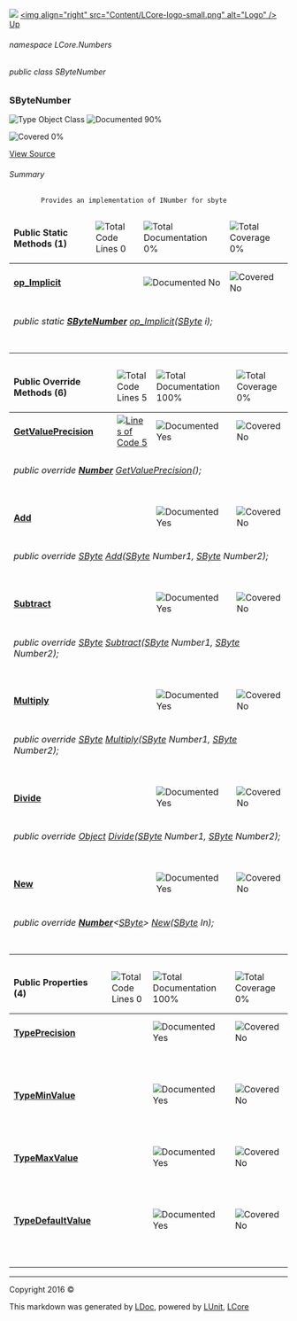 ![](Content/LCore-banner-small.png "")
[&lt;img align=&quot;right&quot; src=&quot;Content/LCore-logo-small.png&quot; alt=&quot;Logo&quot; /&gt;](../README.md)
[Up](docs/L.md)

###### namespace LCore.Numbers

###### public class SByteNumber

### SByteNumber

 ![Type Object Class](http://b.repl.ca/v1/Type-Object%20Class-blue.png "") ![Documented 90%](http://b.repl.ca/v1/Documented-90%25-green.png "")

![Covered 0%](http://b.repl.ca/v1/Covered-0%25-red.png "")

[View Source](Numbers/SByteNumber.cs#L)

###### Summary

            Provides an implementation of INumber for sbyte
            

<table>
<thead><tr><td><h4>Public Static Methods <strong>(1)</strong></h4></td>
<td></td>
<td><img src="http://b.repl.ca/v1/Total%20Code%20Lines-0-red.png" alt="Total Code Lines 0" /></td>
<td><img src="http://b.repl.ca/v1/Total%20Documentation-0%25-red.png" alt="Total Documentation 0%" /></td>
<td><img src="http://b.repl.ca/v1/Total%20Coverage-0%25-red.png" alt="Total Coverage 0%" /></td></tr></thead>
<tr><td><h4><strong><a href="docs/SByteNumber_op_Implicit.md" alt="">op_Implicit</a></strong></h4></td>
<td>   </td>
<td></td>
<td><img src="http://b.repl.ca/v1/Documented-No-red.png" alt="Documented No" /></td>
<td><img src="http://b.repl.ca/v1/Covered-No-red.png" alt="Covered No" /></td></tr>
<tr><td align="Left" colspan="5"><h6>public static <strong><a href="docs/SByteNumber.md" alt="">SByteNumber</a></strong> <a href="" alt="">op_Implicit</a>(<a href="https://msdn.microsoft.com/en-us/library/system.sbyte.aspx" alt="">SByte</a> i);</h6>
</td>
</tr>
<tr><td width="850px" colspan="5"></td></tr>
</table>


<table>
<thead><tr><td><h4>Public Override Methods <strong>(6)</strong></h4></td>
<td></td>
<td><img src="http://b.repl.ca/v1/Total%20Code%20Lines-5-blue.png" alt="Total Code Lines 5" /></td>
<td><img src="http://b.repl.ca/v1/Total%20Documentation-100%25-brightgreen.png" alt="Total Documentation 100%" /></td>
<td><img src="http://b.repl.ca/v1/Total%20Coverage-0%25-red.png" alt="Total Coverage 0%" /></td></tr></thead>
<tr><td><h4><strong><a href="docs/SByteNumber_GetValuePrecision.md" alt="">GetValuePrecision</a></strong></h4></td>
<td>   </td>
<td><a href="Numbers/SByteNumber.cs#L63" alt=""><img src="http://b.repl.ca/v1/Lines%20of%20Code-5-blue.png" alt="Lines of Code 5" /></a></td>
<td><img src="http://b.repl.ca/v1/Documented-Yes-brightgreen.png" alt="Documented Yes" /></td>
<td><img src="http://b.repl.ca/v1/Covered-No-red.png" alt="Covered No" /></td></tr>
<tr><td align="Left" colspan="5"><h6>public override <strong><a href="docs/Number.md" alt="">Number</a></strong> <a href="" alt="">GetValuePrecision</a>();</h6>
</td>
</tr>
<tr><td><h4><strong><a href="docs/SByteNumber_Add-0.md" alt="">Add</a></strong></h4></td>
<td>   </td>
<td></td>
<td><img src="http://b.repl.ca/v1/Documented-Yes-brightgreen.png" alt="Documented Yes" /></td>
<td><img src="http://b.repl.ca/v1/Covered-No-red.png" alt="Covered No" /></td></tr>
<tr><td align="Left" colspan="5"><h6>public override <a href="https://msdn.microsoft.com/en-us/library/system.sbyte.aspx" alt="">SByte</a> <a href="" alt="">Add</a>(<a href="https://msdn.microsoft.com/en-us/library/system.sbyte.aspx" alt="">SByte</a> Number1, <a href="https://msdn.microsoft.com/en-us/library/system.sbyte.aspx" alt="">SByte</a> Number2);</h6>
</td>
</tr>
<tr><td><h4><strong><a href="docs/SByteNumber_Subtract-0.md" alt="">Subtract</a></strong></h4></td>
<td>   </td>
<td></td>
<td><img src="http://b.repl.ca/v1/Documented-Yes-brightgreen.png" alt="Documented Yes" /></td>
<td><img src="http://b.repl.ca/v1/Covered-No-red.png" alt="Covered No" /></td></tr>
<tr><td align="Left" colspan="5"><h6>public override <a href="https://msdn.microsoft.com/en-us/library/system.sbyte.aspx" alt="">SByte</a> <a href="" alt="">Subtract</a>(<a href="https://msdn.microsoft.com/en-us/library/system.sbyte.aspx" alt="">SByte</a> Number1, <a href="https://msdn.microsoft.com/en-us/library/system.sbyte.aspx" alt="">SByte</a> Number2);</h6>
</td>
</tr>
<tr><td><h4><strong><a href="docs/SByteNumber_Multiply-0.md" alt="">Multiply</a></strong></h4></td>
<td>   </td>
<td></td>
<td><img src="http://b.repl.ca/v1/Documented-Yes-brightgreen.png" alt="Documented Yes" /></td>
<td><img src="http://b.repl.ca/v1/Covered-No-red.png" alt="Covered No" /></td></tr>
<tr><td align="Left" colspan="5"><h6>public override <a href="https://msdn.microsoft.com/en-us/library/system.sbyte.aspx" alt="">SByte</a> <a href="" alt="">Multiply</a>(<a href="https://msdn.microsoft.com/en-us/library/system.sbyte.aspx" alt="">SByte</a> Number1, <a href="https://msdn.microsoft.com/en-us/library/system.sbyte.aspx" alt="">SByte</a> Number2);</h6>
</td>
</tr>
<tr><td><h4><strong><a href="docs/SByteNumber_Divide-0.md" alt="">Divide</a></strong></h4></td>
<td>   </td>
<td></td>
<td><img src="http://b.repl.ca/v1/Documented-Yes-brightgreen.png" alt="Documented Yes" /></td>
<td><img src="http://b.repl.ca/v1/Covered-No-red.png" alt="Covered No" /></td></tr>
<tr><td align="Left" colspan="5"><h6>public override <a href="https://msdn.microsoft.com/en-us/library/system.object.aspx" alt="">Object</a> <a href="" alt="">Divide</a>(<a href="https://msdn.microsoft.com/en-us/library/system.sbyte.aspx" alt="">SByte</a> Number1, <a href="https://msdn.microsoft.com/en-us/library/system.sbyte.aspx" alt="">SByte</a> Number2);</h6>
</td>
</tr>
<tr><td><h4><strong><a href="docs/SByteNumber_New-0.md" alt="">New</a></strong></h4></td>
<td>   </td>
<td></td>
<td><img src="http://b.repl.ca/v1/Documented-Yes-brightgreen.png" alt="Documented Yes" /></td>
<td><img src="http://b.repl.ca/v1/Covered-No-red.png" alt="Covered No" /></td></tr>
<tr><td align="Left" colspan="5"><h6>public override <strong><a href="docs/Number%601.md" alt="">Number</a></strong>&lt;<a href="https://msdn.microsoft.com/en-us/library/system.sbyte.aspx" alt="">SByte</a>&gt; <a href="" alt="">New</a>(<a href="https://msdn.microsoft.com/en-us/library/system.sbyte.aspx" alt="">SByte</a> In);</h6>
</td>
</tr>
<tr><td width="850px" colspan="5"></td></tr>
</table>


<table>
<thead><tr><td><h4>Public Properties <strong>(4)</strong></h4></td>
<td></td>
<td><img src="http://b.repl.ca/v1/Total%20Code%20Lines-0-red.png" alt="Total Code Lines 0" /></td>
<td><img src="http://b.repl.ca/v1/Total%20Documentation-100%25-brightgreen.png" alt="Total Documentation 100%" /></td>
<td><img src="http://b.repl.ca/v1/Total%20Coverage-0%25-red.png" alt="Total Coverage 0%" /></td></tr></thead>
<tr><td><h4><strong><a href="docs/SByteNumber_TypePrecision.md" alt="">TypePrecision</a></strong></h4></td>
<td>   </td>
<td></td>
<td><img src="http://b.repl.ca/v1/Documented-Yes-brightgreen.png" alt="Documented Yes" /></td>
<td><img src="http://b.repl.ca/v1/Covered-No-red.png" alt="Covered No" /></td></tr>
<tr><td align="Left" colspan="5"><h6></h6>
</td>
</tr>
<tr><td><h4><strong><a href="docs/SByteNumber_TypeMinValue.md" alt="">TypeMinValue</a></strong></h4></td>
<td>   </td>
<td></td>
<td><img src="http://b.repl.ca/v1/Documented-Yes-brightgreen.png" alt="Documented Yes" /></td>
<td><img src="http://b.repl.ca/v1/Covered-No-red.png" alt="Covered No" /></td></tr>
<tr><td align="Left" colspan="5"><h6></h6>
</td>
</tr>
<tr><td><h4><strong><a href="docs/SByteNumber_TypeMaxValue.md" alt="">TypeMaxValue</a></strong></h4></td>
<td>   </td>
<td></td>
<td><img src="http://b.repl.ca/v1/Documented-Yes-brightgreen.png" alt="Documented Yes" /></td>
<td><img src="http://b.repl.ca/v1/Covered-No-red.png" alt="Covered No" /></td></tr>
<tr><td align="Left" colspan="5"><h6></h6>
</td>
</tr>
<tr><td><h4><strong><a href="docs/SByteNumber_TypeDefaultValue.md" alt="">TypeDefaultValue</a></strong></h4></td>
<td>   </td>
<td></td>
<td><img src="http://b.repl.ca/v1/Documented-Yes-brightgreen.png" alt="Documented Yes" /></td>
<td><img src="http://b.repl.ca/v1/Covered-No-red.png" alt="Covered No" /></td></tr>
<tr><td align="Left" colspan="5"><h6></h6>
</td>
</tr>
<tr><td width="850px" colspan="5"></td></tr>
</table>




---

Copyright 2016 &copy; [](../README.md) [](../TableOfContents.md)

This markdown was generated by [LDoc](https://github.com/CodeSingularity/LDoc), powered by [LUnit](https://github.com/CodeSingularity/LUnit), [LCore](https://github.com/CodeSingularity/LCore)
